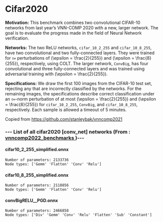 # Cifar2020

**Motivation:** This benchmark combines two convolutional CIFAR-10 networks from last year’s VNN-COMP 2020 with a new, larger network. The goal is to evaluate the progress made in the field of Neural Network verification.

**Networks:** The two ReLU networks, `cifar_10_2_255` and `cifar_10_8_255`, have two convolutional and two fully-connected layers. They were trained for `ℓ∞` perturbations of \(\epsilon = \frac{2}{255}\) and \(\epsilon = \frac{8}{255}\), respectively, using COLT. The larger network, `ConvBig`, has four convolutional and three fully-connected layers and was trained using adversarial training with \(\epsilon = \frac{2}{255}\).

**Specifications:** We draw the first 100 images from the CIFAR-10 test set, rejecting any that are incorrectly classified by the networks. For the remaining images, the specifications describe correct classification under an `ℓ∞`-norm perturbation of at most \(\epsilon = \frac{2}{255}\) and \(\epsilon = \frac{8}{255}\) for `cifar_10_2_255`, `ConvBig`, and `cifar_10_8_255`, respectively. Each sample is allowed a timeout of 5 minutes.

Copied from https://github.com/stanleybak/vnncomp2021

### --- List of all cifar2020 [conv_net] networks (From :<a href = 'https://github.com/ChristopherBrix/vnncomp2022_benchmarks'> vnncomp2022_benchmarks </a>)---

#### cifar10_2_255_simplified.onnx 
	Number of parameters: 2133736 
	Node types: ['Gemm' 'Flatten' 'Conv' 'Relu']

#### cifar10_8_255_simplified.onnx 
	Number of parameters: 2118856 
	Node types: ['Gemm' 'Flatten' 'Conv' 'Relu']

#### convBigRELU__PGD.onnx 
	Number of parameters: 2466858 
	Node types: ['Div' 'Gemm' 'Conv' 'Relu' 'Flatten' 'Sub' 'Constant']

